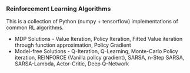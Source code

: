 ### Reinforcement Learning Algorithms

This is a collection of Python (numpy + tensorflow) implementations of common RL algorithms.
* MDP Solutions - Value Iteration, Policy Iteration, Fitted Value iteration through function approximation, Policy Gradient
* Model-free Solutions - Q-Iteration, Q-Learning, Monte-Carlo Policy iteration, REINFORCE (Vanilla policy gradient), SARSA, n-Step SARSA, SARSA-Lambda, Actor-Critic, Deep Q-Network
